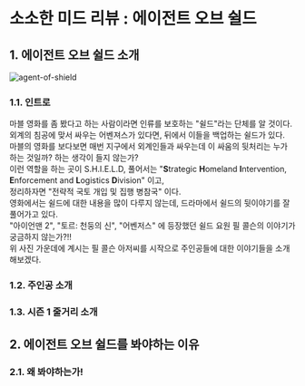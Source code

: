 # 소소한 미드 리뷰 : 에이전트 오브 쉴드
## 1. 에이전트 오브 쉴드 소개
![agent-of-shield](https://user-images.githubusercontent.com/25981942/43367488-b6941058-9388-11e8-8a83-41b7e9543342.png)

### 1.1. 인트로 
마블 영화를 좀 봤다고 하는 사람이라면 인류를 보호하는 "쉴드"라는 단체를 알 것이다.  
외계의 침공에 맞서 싸우는 어벤져스가 있다면, 뒤에서 이들을 백업하는 쉴드가 있다.  
마블의 영화를 보다보면 매번 지구에서 외계인들과 싸우는데 이 싸움의 뒷처리는 누가 하는 것일까? 하는 생각이 들지 않는가?   
이런 역할을 하는 곳이 S.H.I.E.L.D, 풀어서는 "**S**trategic **H**omeland **I**ntervention, **E**nforcement and **L**ogistics **D**ivision" 이고,   
정리하자면 "전략적 국토 개입 및 집행 병참국" 이다.   
영화에서는 쉴드에 대한 내용을 많이 다루지 않는데, 드라마에서 쉴드의 뒷이야기를 잘 풀어가고 있다.  
"아이언맨 2", "토르: 천둥의 신", "어벤저스" 에 등장했던 쉴드 요원 필 콜슨의 이야기가 궁금하지 않는가?!!   
위 사진 가운데에 계시는 필 콜슨 아저씨를 시작으로 주인공들에 대한 이야기들을 소개해보겠다.  

### 1.2. 주인공 소개
### 1.3. 시즌 1 줄거리 소개

## 2. 에이전트 오브 쉴드를 봐야하는 이유

### 2.1. 왜 봐야하는가!